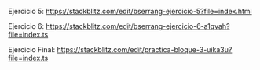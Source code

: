 Ejercicio 5:
https://stackblitz.com/edit/bserrang-ejercicio-5?file=index.html


Ejercicio 6:
https://stackblitz.com/edit/bserrang-ejercicio-6-a1qvah?file=index.ts

Ejercicio Final:
https://stackblitz.com/edit/practica-bloque-3-uika3u?file=index.ts